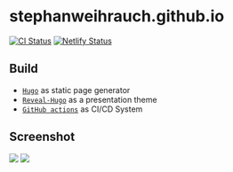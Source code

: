 # stephanweihrauch.github.io

[![CI Status](https://github.com/stephanweihrauch/stephanweihrauch.github.io/workflows/ci/badge.svg)](https://github.com/stephanweihrauch/stephanweihrauch.github.io/actions?query=workflow%3Aci)
[![Netlify Status](https://api.netlify.com/api/v1/badges/b784977d-1e18-4540-913e-3ba9b83ebe78/deploy-status)](https://app.netlify.com/sites/stephanweihrauch/deploys)

## Build

- [`Hugo`](https://gohugo.io/) as static page generator
- [`Reveal-Hugo`](https://github.com/dzello/reveal-hugo) as a presentation theme
- [`GitHub actions`](https://github.com/features/actions) as CI/CD System

## Screenshot

![](https://github.com/stephanweihrauch/stephanweihrauch.github.io/blob/main/images/About_Me.png)
![](https://github.com/stephanweihrauch/stephanweihrauch.github.io/blob/main/images/Main_Page.png)
